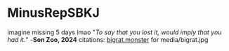 # MinusRepSBKJ
imagine missing 5 days lmao
\"*To say that you lost it, would imply that you had it.*"
                                -**Son Zoo, 2024**
citations: [bigrat.monster](https://bigrat.monster) for media/bigrat.jpg
